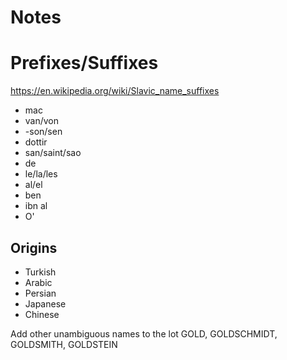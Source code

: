 # Notes

# Prefixes/Suffixes

https://en.wikipedia.org/wiki/Slavic_name_suffixes

* mac
* van/von
* -son/sen
* dottir
* san/saint/sao
* de
* le/la/les
* al/el
* ben
* ibn al
* O'

## Origins

* Turkish
* Arabic
* Persian
* Japanese
* Chinese

Add other unambiguous names to the lot
GOLD, GOLDSCHMIDT, GOLDSMITH, GOLDSTEIN
